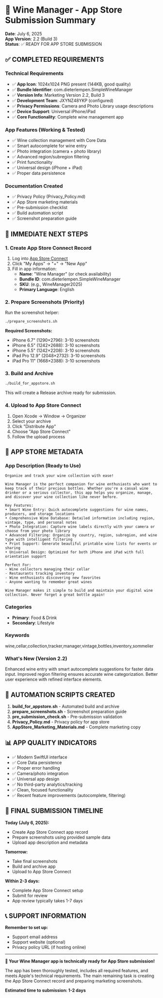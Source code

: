 # 🍷 Wine Manager - App Store Submission Summary

**Date**: July 6, 2025  
**App Version**: 2.2 (Build 3)  
**Status**: ✅ READY FOR APP STORE SUBMISSION

## ✅ COMPLETED REQUIREMENTS

### Technical Requirements
- ✅ **App Icon**: 1024x1024 PNG present (144KB, good quality)
- ✅ **Bundle Identifier**: com.dieterlempen.SimpleWineManager
- ✅ **Version Info**: Marketing Version 2.2, Build 3
- ✅ **Development Team**: JXYNZ48YKP (configured)
- ✅ **Privacy Permissions**: Camera and Photo Library usage descriptions
- ✅ **Device Support**: Universal iPhone/iPad
- ✅ **Core Functionality**: Complete wine management app

### App Features (Working & Tested)
- ✅ Wine collection management with Core Data
- ✅ Smart autocomplete for wine entry
- ✅ Photo integration (camera + photo library)
- ✅ Advanced region/subregion filtering
- ✅ Print functionality
- ✅ Universal design (iPhone + iPad)
- ✅ Proper data persistence

### Documentation Created
- ✅ Privacy Policy (Privacy_Policy.md)
- ✅ App Store marketing materials
- ✅ Pre-submission checklist
- ✅ Build automation script
- ✅ Screenshot preparation guide

## 🎯 IMMEDIATE NEXT STEPS

### 1. Create App Store Connect Record
1. Log into [App Store Connect](https://appstoreconnect.apple.com)
2. Click "My Apps" → "+" → "New App"
3. Fill in app information:
   - **Name**: "Wine Manager" (or check availability)
   - **Bundle ID**: com.dieterlempen.SimpleWineManager
   - **SKU**: (e.g., WineManager2025)
   - **Primary Language**: English

### 2. Prepare Screenshots (Priority)
Run the screenshot helper:
```bash
./prepare_screenshots.sh
```

**Required Screenshots:**
- iPhone 6.7" (1290×2796): 3-10 screenshots
- iPhone 6.5" (1242×2688): 3-10 screenshots  
- iPhone 5.5" (1242×2208): 3-10 screenshots
- iPad Pro 12.9" (2048×2732): 3-10 screenshots
- iPad Pro 11" (1668×2388): 3-10 screenshots

### 3. Build and Archive
```bash
./build_for_appstore.sh
```
This will create a Release archive ready for submission.

### 4. Upload to App Store Connect
1. Open Xcode → Window → Organizer
2. Select your archive
3. Click "Distribute App"
4. Choose "App Store Connect"
5. Follow the upload process

## 📱 APP STORE METADATA

### App Description (Ready to Use)
```
Organize and track your wine collection with ease!

Wine Manager is the perfect companion for wine enthusiasts who want to keep track of their precious bottles. Whether you're a casual wine drinker or a serious collector, this app helps you organize, manage, and discover your wine collection like never before.

Key Features:
• Smart Wine Entry: Quick autocomplete suggestions for wine names, producers, and storage locations
• Comprehensive Wine Database: Detailed information including region, vintage, type, and personal notes
• Photo Integration: Capture wine labels directly with your camera or choose from your photo library
• Advanced Filtering: Organize by country, region, subregion, and wine type with intelligent filtering
• Print Support: Generate beautiful printable wine lists for events or sharing
• Universal Design: Optimized for both iPhone and iPad with full orientation support

Perfect For:
- Wine collectors managing their cellar
- Restaurants tracking inventory
- Wine enthusiasts discovering new favorites
- Anyone wanting to remember great wines

Wine Manager makes it simple to build and maintain your digital wine collection. Never forget a great bottle again!
```

### Categories
- **Primary**: Food & Drink
- **Secondary**: Lifestyle

### Keywords
wine,cellar,collection,tracker,manager,vintage,bottles,inventory,sommelier

### What's New (Version 2.2)
Enhanced wine entry with smart autocomplete suggestions for faster data input. Improved region filtering ensures accurate wine categorization. Better user experience with refined interface elements.

## 🔧 AUTOMATION SCRIPTS CREATED

1. **build_for_appstore.sh** - Automated build and archive
2. **prepare_screenshots.sh** - Screenshot preparation guide
3. **pre_submission_check.sh** - Pre-submission validation
4. **Privacy_Policy.md** - Privacy policy for app store
5. **AppStore_Marketing_Materials.md** - Complete marketing copy

## 📊 APP QUALITY INDICATORS

- ✅ Modern SwiftUI interface
- ✅ Core Data persistence
- ✅ Proper error handling
- ✅ Camera/photo integration
- ✅ Universal app design
- ✅ No third-party analytics/tracking
- ✅ Clean, focused functionality
- ✅ Recent feature improvements (autocomplete, filtering)

## 🚀 FINAL SUBMISSION TIMELINE

**Today (July 6, 2025):**
- Create App Store Connect app record
- Prepare screenshots using provided sample data
- Upload app description and metadata

**Tomorrow:**
- Take final screenshots
- Build and archive app
- Upload to App Store Connect

**Within 2-3 days:**
- Complete App Store Connect setup
- Submit for review
- App review typically takes 1-7 days

## 📞 SUPPORT INFORMATION

**Remember to set up:**
- Support email address
- Support website (optional)
- Privacy policy URL (if hosting online)

---

**🎉 Your Wine Manager app is technically ready for App Store submission!**

The app has been thoroughly tested, includes all required features, and meets Apple's technical requirements. The main remaining task is creating the App Store Connect record and preparing marketing screenshots.

**Estimated time to submission: 1-2 days**
